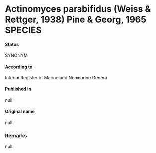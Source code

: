 # Actinomyces parabifidus (Weiss & Rettger, 1938) Pine & Georg, 1965 SPECIES

#### Status
SYNONYM

#### According to
Interim Register of Marine and Nonmarine Genera

#### Published in
null

#### Original name
null

### Remarks
null